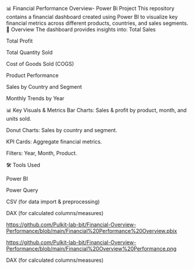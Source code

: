 📊 Financial Performance Overview- Power Bi Project This repository contains a financial dashboard created using Power BI to visualize key financial metrics across different products, countries, and sales segments.
🧾 Overview The dashboard provides insights into:
Total Sales

Total Profit

Total Quantity Sold

Cost of Goods Sold (COGS)

Product Performance

Sales by Country and Segment

Monthly Trends by Year

📊 Key Visuals & Metrics Bar Charts: Sales & profit by product, month, and units sold.

Donut Charts: Sales by country and segment.

KPI Cards: Aggregate financial metrics.

Filters: Year, Month, Product.

🛠 Tools Used

Power BI

Power Query

CSV (for data import & preprocessing)

DAX (for calculated columns/measures)

https://github.com/Pulkit-lab-bit/Financial-Overview-Performance/blob/main/Financial%20Performance%20Overview.pbix

https://github.com/Pulkit-lab-bit/Financial-Overview-Performance/blob/main/Financial%20Overview%20Performance.png








DAX (for calculated columns/measures)
